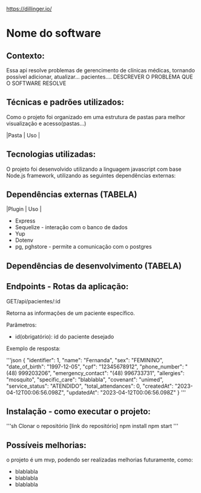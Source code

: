 https://dillinger.io/

# Nome do software

## Contexto: 
Essa api resolve problemas de gerencimento de clínicas médicas, tornando possível adicionar, atualizar... pacientes.... DESCREVER O PROBLEMA QUE O SOFTWARE RESOLVE

## Técnicas e padrões utilizados:
Como o projeto foi organizado em uma estrutura de pastas para melhor visualização e acesso(pastas...)

|Pasta | Uso |

## Tecnologias utilizadas: 
O projeto foi desenvolvido utilizando a linguagem javascript com base Node.js framework, utilizando as seguintes dependências externas:

## Dependências externas (TABELA)

|Plugin | Uso |
- Express
- Sequelize - interação com o banco de dados
- Yup
- Dotenv
- pg, pghstore - permite a comunicação com o postgres

## Dependências de desenvolvimento (TABELA)

## Endpoints - Rotas da aplicação:

GET/api/pacientes/:id

Retorna as informações de um paciente específico.

Parâmetros:
- id(obrigatório): id do paciente desejado

Exemplo de resposta:

'''json
{
	"identifier": 1,
	"name": "Fernanda",
	"sex": "FEMININO",
	"date_of_birth": "1997-12-05",
	"cpf": "12345678912",
	"phone_number": "(48) 999203206",
	"emergency_contact": "(48) 996733731",
	"allergies": "mosquito",
	"specific_care": "blablabla",
	"covenant": "unimed",
	"service_status": "ATENDIDO",
	"total_attendances": 0,
	"createdAt": "2023-04-12T00:06:56.098Z",
	"updatedAt": "2023-04-12T00:06:56.098Z"
}
'''

## Instalação - como executar o projeto:
'''sh
Clonar o repositório [link do repositório]
npm install
npm start
'''

## Possíveis melhorias: 
o projeto é um mvp, podendo ser realizadas melhorias futuramente, como:
 - blablabla
 - blablabla
 - blablabla

